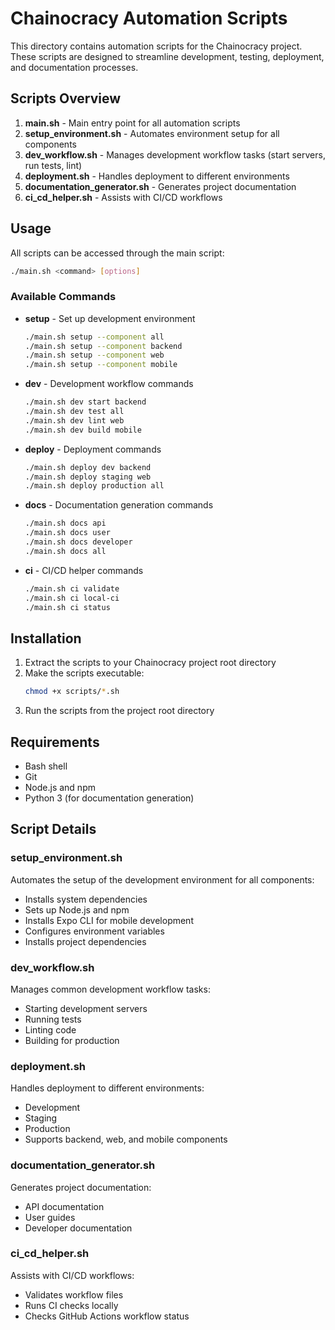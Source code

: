 # Chainocracy Automation Scripts

This directory contains automation scripts for the Chainocracy project. These scripts are designed to streamline development, testing, deployment, and documentation processes.

## Scripts Overview

1. **main.sh** - Main entry point for all automation scripts
2. **setup_environment.sh** - Automates environment setup for all components
3. **dev_workflow.sh** - Manages development workflow tasks (start servers, run tests, lint)
4. **deployment.sh** - Handles deployment to different environments
5. **documentation_generator.sh** - Generates project documentation
6. **ci_cd_helper.sh** - Assists with CI/CD workflows

## Usage

All scripts can be accessed through the main script:

```bash
./main.sh <command> [options]
```

### Available Commands

- **setup** - Set up development environment
  ```bash
  ./main.sh setup --component all
  ./main.sh setup --component backend
  ./main.sh setup --component web
  ./main.sh setup --component mobile
  ```

- **dev** - Development workflow commands
  ```bash
  ./main.sh dev start backend
  ./main.sh dev test all
  ./main.sh dev lint web
  ./main.sh dev build mobile
  ```

- **deploy** - Deployment commands
  ```bash
  ./main.sh deploy dev backend
  ./main.sh deploy staging web
  ./main.sh deploy production all
  ```

- **docs** - Documentation generation commands
  ```bash
  ./main.sh docs api
  ./main.sh docs user
  ./main.sh docs developer
  ./main.sh docs all
  ```

- **ci** - CI/CD helper commands
  ```bash
  ./main.sh ci validate
  ./main.sh ci local-ci
  ./main.sh ci status
  ```

## Installation

1. Extract the scripts to your Chainocracy project root directory
2. Make the scripts executable:
   ```bash
   chmod +x scripts/*.sh
   ```
3. Run the scripts from the project root directory

## Requirements

- Bash shell
- Git
- Node.js and npm
- Python 3 (for documentation generation)

## Script Details

### setup_environment.sh

Automates the setup of the development environment for all components:
- Installs system dependencies
- Sets up Node.js and npm
- Installs Expo CLI for mobile development
- Configures environment variables
- Installs project dependencies

### dev_workflow.sh

Manages common development workflow tasks:
- Starting development servers
- Running tests
- Linting code
- Building for production

### deployment.sh

Handles deployment to different environments:
- Development
- Staging
- Production
- Supports backend, web, and mobile components

### documentation_generator.sh

Generates project documentation:
- API documentation
- User guides
- Developer documentation

### ci_cd_helper.sh

Assists with CI/CD workflows:
- Validates workflow files
- Runs CI checks locally
- Checks GitHub Actions workflow status
